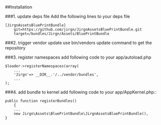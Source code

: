 ##Installation

###1. update deps file
Add the following lines to your deps file

	[JirgnAssetsBluePrintBundle]
		git=https://github.com/jirgn/JirgnAssetsBluePrintBundle.git
		target=/bundles/Jirgn/Assets/BluePrintBundle

###2. trigger vendor update
use bin/vendors update command to get the repository

###3. register namespaces
add following code to your app/autoload.php

	$loader->registerNamespaces(array(
		...
		'Jirgn'=> __DIR__.'/../vendor/bundles',
		...
	);
###4. add bundle to kernel
add following code to your app/AppKernel.php::

	public function registerBundles()
		{
		...
		new Jirgn\Assets\BluePrintBundle\JirgnAssetsBluePrintBundle(),
	}
